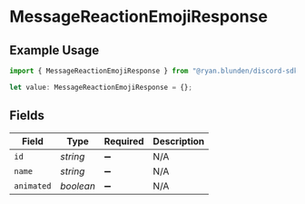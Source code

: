 # MessageReactionEmojiResponse

## Example Usage

```typescript
import { MessageReactionEmojiResponse } from "@ryan.blunden/discord-sdk/models/components";

let value: MessageReactionEmojiResponse = {};
```

## Fields

| Field              | Type               | Required           | Description        |
| ------------------ | ------------------ | ------------------ | ------------------ |
| `id`               | *string*           | :heavy_minus_sign: | N/A                |
| `name`             | *string*           | :heavy_minus_sign: | N/A                |
| `animated`         | *boolean*          | :heavy_minus_sign: | N/A                |